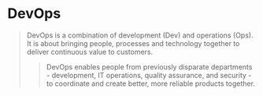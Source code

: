 # DevOps
>DevOps is a combination of development (Dev) and operations (Ops). It is about bringing people, processes and technology together to deliver continuous value to customers.
>>DevOps enables people from previously disparate departments - development, IT operations, quality assurance, and security - to coordinate and create better, more reliable products together.
